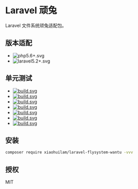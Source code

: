 # Laravel 顽兔
Laravel 文件系统顽兔适配包。


## 版本适配
- ![php5.6+.svg](https://img.shields.io/badge/PHP-5.6+-4c1.svg)
- ![laravel5.2+.svg](https://img.shields.io/badge/Laravel-5.2+-4c1.svg)

## 单元测试
- [![build.svg](https://badges.herokuapp.com/travis/xiaohuilam/laravel-flysystem-wantu?branch=master&env=LARAVEL=%275.8.*%27&label=5.8)](https://travis-ci.org/xiaohuilam/laravel-flysystem-wantu)
- [![build.svg](https://badges.herokuapp.com/travis/xiaohuilam/laravel-flysystem-wantu?branch=master&env=LARAVEL=%275.7.*%27&label=5.7)](https://travis-ci.org/xiaohuilam/laravel-flysystem-wantu)
- [![build.svg](https://badges.herokuapp.com/travis/xiaohuilam/laravel-flysystem-wantu?branch=master&env=LARAVEL=%275.6.*%27&label=5.6)](https://travis-ci.org/xiaohuilam/laravel-flysystem-wantu)
- [![build.svg](https://badges.herokuapp.com/travis/xiaohuilam/laravel-flysystem-wantu?branch=master&env=LARAVEL=%275.5.*%27&label=5.5)](https://travis-ci.org/xiaohuilam/laravel-flysystem-wantu)
- [![build.svg](https://badges.herokuapp.com/travis/xiaohuilam/laravel-flysystem-wantu?branch=master&env=LARAVEL=%275.4.*%27&label=5.4)](https://travis-ci.org/xiaohuilam/laravel-flysystem-wantu)
- [![build.svg](https://badges.herokuapp.com/travis/xiaohuilam/laravel-flysystem-wantu?branch=master&env=LARAVEL=%275.3.*%27&label=5.3)](https://travis-ci.org/xiaohuilam/laravel-flysystem-wantu)
- [![build.svg](https://badges.herokuapp.com/travis/xiaohuilam/laravel-flysystem-wantu?branch=master&env=LARAVEL=%275.2.*%27&label=5.2)](https://travis-ci.org/xiaohuilam/laravel-flysystem-wantu)


## 安装
```bash
composer require xiaohuilam/laravel-flysystem-wantu -vvv
```

## 授权
MIT
